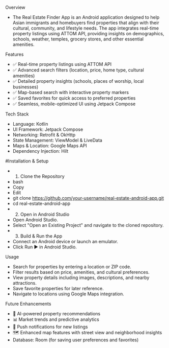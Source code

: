 Overview
- The Real Estate Finder App is an Android application designed to help Asian immigrants and homebuyers find properties that align with their cultural, community, and lifestyle needs. The app integrates real-time property listings using ATTOM API, providing insights on demographics, schools, weather, temples, grocery stores, and other essential amenities.

Features
- ✅ Real-time property listings using ATTOM API
- ✅ Advanced search filters (location, price, home type, cultural amenities)
- ✅ Detailed property insights (schools, places of worship, local businesses)
- ✅ Map-based search with interactive property markers
- ✅ Saved favorites for quick access to preferred properties
- ✅ Seamless, mobile-optimized UI using Jetpack Compose

Tech Stack
- Language: Kotlin
- UI Framework: Jetpack Compose
- Networking: Retrofit & OkHttp
- State Management: ViewModel & LiveData
- Maps & Location: Google Maps API
- Dependency Injection: Hilt

#Installation & Setup
- 1. Clone the Repository
- bash
- Copy
- Edit
- git clone https://github.com/your-username/real-estate-android-app.git
- cd real-estate-android-app
- 2. Open in Android Studio
- Open Android Studio.
- Select "Open an Existing Project" and navigate to the cloned repository.
- 3. Build & Run the App
- Connect an Android device or launch an emulator.
- Click Run ▶ in Android Studio.

Usage
- Search for properties by entering a location or ZIP code.
- Filter results based on price, amenities, and cultural preferences.
- View property details including images, descriptions, and nearby attractions.
- Save favorite properties for later reference.
- Navigate to locations using Google Maps integration.

Future Enhancements
- 🚀 AI-powered property recommendations
- 📊 Market trends and predictive analytics
- 🔔 Push notifications for new listings
- 🗺️ Enhanced map features with street view and neighborhood insights
- Database: Room (for saving user preferences and favorites)

